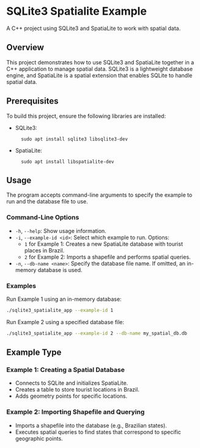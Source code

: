 # SQLite3 Spatialite Example

A C++ project using SQLite3 and SpatiaLite to work with spatial data.

## Overview

This project demonstrates how to use SQLite3 and SpatiaLite together in a C++ application to manage spatial data. SQLite3 is a lightweight database engine, and SpatiaLite is a spatial extension that enables SQLite to handle spatial data.

## Prerequisites

To build this project, ensure the following libraries are installed:

- SQLite3: 

        sudo apt install sqlite3 libsqlite3-dev

- SpatiaLite:

        sudo apt install libspatialite-dev

## Usage

The program accepts command-line arguments to specify the example to run and the database file to use.

### Command-Line Options

- `-h`, `--help`: Show usage information.
- `-i`, `--example-id <id>`: Select which example to run. Options:
  - `1` for Example 1: Creates a new SpatiaLite database with tourist places in Brazil.
  - `2` for Example 2: Imports a shapefile and performs spatial queries.
- `-n`, `--db-name <name>`: Specify the database file name. If omitted, an in-memory database is used.

### Examples

Run Example 1 using an in-memory database:

```bash
./sqlite3_spatialite_app --example-id 1
```

Run Example 2 using a specified database file:

```bash
./sqlite3_spatialite_app --example-id 2 --db-name my_spatial_db.db
```

## Example Type

### Example 1: Creating a Spatial Database
- Connects to SQLite and initializes SpatiaLite.
- Creates a table to store tourist locations in Brazil.
- Adds geometry points for specific locations.

### Example 2: Importing Shapefile and Querying
- Imports a shapefile into the database (e.g., Brazilian states).
- Executes spatial queries to find states that correspond to specific geographic points.
